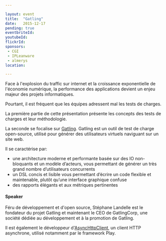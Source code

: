 ```yaml
---

layout: event
title:  "Gatling"
date:   2015-12-17
pending: true
eventbriteId:
youtubeId:
flickrId: 
sponsors:
 - CGI
 - IPLeanware
 - almerys
location:

---
```


Face à l'explosion du traffic sur internet et la croissance exponentielle de l'économie numérique, la performance des applications devient un enjeu majeur des projets informatiques.

Pourtant, il est fréquent que les équipes adressent mal les tests de charges.

La première partie de cette présentation présente les concepts des tests de charges et leur méthodologie.

La seconde se focalise sur [Gatling](http://gatling.io/).
Gatling est un outil de test de charge open-source, utilisé pour générer des utilisateurs virtuels naviguant sur un site web.

Il se caractérise par:

* une architecture moderne et performante basée sur des IO non-bloquants et un modèle d’acteurs, vous permettant de générer un très grand nombre d’utilisateurs concurrents
* un DSL concis et lisible vous permettant d’écrire un code flexible et maintenable, plutôt qu’une interface graphique confuse
* des rapports élégants et aux métriques pertinentes

#### Speaker

Féru de développement et d'open source, Stéphane Landelle est le fondateur du projet Gatling et maintenant le CEO de GatlingCorp, une société dédiée au développement et à la promotion de Gatling.

Il est également le développeur d'[AsyncHttpClient](https://github.com/AsyncHttpClient/async-http-client), un client HTTP asynchrone, utilisé notamment par le framework Play.
